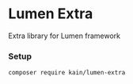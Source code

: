 # Lumen Extra

Extra library for Lumen framework

### Setup

```shell
composer require kain/lumen-extra
```
